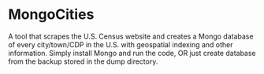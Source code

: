 MongoCities
===========

A tool that scrapes the U.S. Census website and creates a Mongo database of every city/town/CDP in the U.S. with geospatial indexing and other information.  Simply install Mongo and run the code, OR just create database from the backup stored in the dump directory.